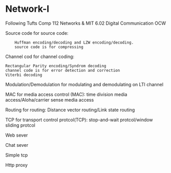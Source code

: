 # Network-I
Following Tufts Comp 112 Networks & MIT 6.02 Digital Communication OCW

Source code for source code:

        Huffman encoding/decoding and LZW encoding/decoding.
        source code is for compressing
        
Channel cod for channel coding:

	Rectangular Parity encoding/Syndrom decoding 
	channel code is for error detection and correction 
	Viterbi decoding

Modulation/Demodulation for 
	modulating and  demodulating on LTI channel

MAC for media access control (MAC): 
	time division media access/Aloha/carrier sense media access

Routing for routing: 
	Distance vector routing/Link state routing

TCP for transport control protcol(TCP): 
	stop-and-wait protcol/window sliding protcol

Web sever

Chat sever

Simple tcp

Http proxy
